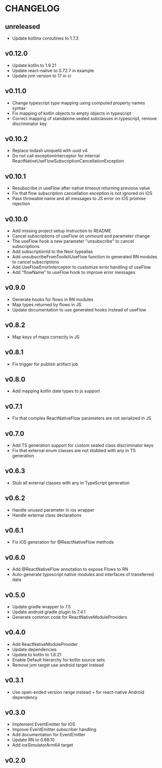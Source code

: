 # CHANGELOG

## unreleased

- Update kotlinx coroutines to 1.7.3

## v0.12.0

- Update kotlin to 1.9.21
- Update react-native to 0.72.7 in example
- Update jvm version to 17 in ci

## v0.11.0

- Change typescript type mapping using computed property names syntax
- Fix mapping of kotlin objects to empty objects in typescript
- Correct mapping of standalone sealed subclasses in typescript, remove discriminator key

## v0.10.2

- Replace lodash uniqueId with uuid v4
- Do not call exceptionInterceptor for internal ReactNativeUseFlowSubscriptionCancellationException

## v0.10.1

- Resubscribe in useFlow after native timeout returning previous value
- Fix that flow subscription cancellation exception is not ignored on iOS
- Pass throwable name and all messages to JS error on iOS promise rejection

## v0.10.0

- Add missing project setup instruction to README
- Cancel subscriptions of useFlow on unmount and parameter change
- The useFlow hook a new parameter "unsubscribe" to cancel subscriptions
- Add subscriptionId to the Next<T> typealias
- Add unsubscribeFromToolkitUseFlow function to generated RN modules to cancel subscriptions
- Add UseFlowErrorInterceptor to customize error handling of useFlow
- Add "flowName" to useFlow hook to improve error messages

## v0.9.0

- Generate hooks for flows in RN modules
- Map types returned by flows in JS
- Update documentation to use generated hooks instead of useFlow

## v0.8.2

- Map keys of maps correctly in JS

## v0.8.1

- Fix trigger for publish artifact job

## v0.8.0

- Add mapping kotlin date types to js support

## v0.7.1

- Fix that complex ReactNativeFlow parameters are not serialized in JS

## v0.7.0

- Add TS generation support for custom sealed class discriminator keys
- Fix that external enum classes are not stubbed with any in TS generation

## v0.6.3

- Stub all external classes with any in TypeScript generation

## v0.6.2

- Handle unused parameter in ios wrapper
- Handle external class declarations

## v0.6.1

- Fix iOS generation for @ReactNativeFlow methods

## v0.6.0

- Add @ReactNativeFlow annotation to expose Flows to RN
- Auto-generate typescript native modules and interfaces of transferred data

## v0.5.0

- Update gradle wrapper to 7.5
- Update android gradle plugin to 7.4.1
- Generate common code for ReactNativeModuleProviders

## v0.4.0

- Add ReactNativeModuleProvider
- Update dependencies
- Update to kotlin to 1.8.21
- Enable Default hierarchy for kotlin source sets
- Remove jvm target use android target instead

## v0.3.1

- Use open-ended version range instead + for react-native Android dependency

## v0.3.0

- Implement EventEmitter for IOS
- Improve EventEmitter subscriber handling
- Add documentation for EventEmitter
- Update RN to 0.69.10
- Add iosSimulatorArm64 target

## v0.2.0
